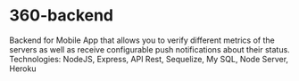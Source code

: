 # 360-backend
Backend for Mobile App that allows you to verify different metrics of the servers as well as receive configurable push notifications about their status. Technologies: NodeJS, Express, API Rest, Sequelize, My SQL, Node Server, Heroku
